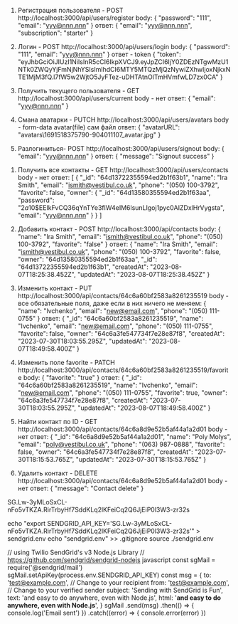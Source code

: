 <!-- USER -->

1. Регистрация пользователя - POST
http://localhost:3000/api/users/register
    body:
        {
        "password": "111",
        "email": "yyy@nnn.nnn"
        }
    ответ:
        {
        "email": "yyy@nnn.nnn",
        "subscription": "starter"
        }

2. Логин - POST
http://localhost:3000/api/users/login
    body:
        {
        "password": "111",
        "email": "yyy@nnn.nnn"
        }
    ответ - token
        {
        "token": "eyJhbGciOiJIUzI1NiIsInR5cCI6IkpXVCJ9.eyJpZCI6IjY0ZDEzNTgwMzU1NTk0ZWQyYjFmNjNhYSIsImlhdCI6MTY5MTQzMjQzNywiZXhwIjoxNjkxNTE1MjM3fQ.l7fW5w2WjtO5JyFTez-uDHTAtnOlTmHVmfwLD7zx0CA"
        }

3. Получить текущего пользователя - GET
http://localhost:3000/api/users/current
    body - нет
    ответ:
        {
        "email": "yyy@nnn.nnn"
        }
4. Смана аватарки - PUTCH
http://localhost:3000/api/users/avatars
    body - form-data
    avatar(file) сам файл
    ответ:
        {
        "avatarURL": "avatars\\1691518375790-904011107_avatar.jpg"
        }

5. Разлогиниться- POST
http://localhost:3000/api/users/signout
    body:
        {
        "email": "yyy@nnn.nnn"
        }
    ответ:
        {
        "message": "Signout success"
        }

<!-- CONTACTS -->
<!-- обязательно вставить токен, получнный при логинизации: Authorization => Bearer Token -->

1. Получить все контакты - GET
http://localhost:3000/api/users/contacts
    body - нет
    ответ:
        [
            {
            "_id": "64d13722355594ed2b1f63b1",
            "name": "Ira Smith",
            "email": "ismith@vestibul.co.uk",
            "phone": "(050) 100-3792",
            "favorite": false,
            "owner": {
                "_id": "64d13580355594ed2b1f63aa",
                "password": "$2a$10$EEIkFvCQ36qYnTYe3flW4eIM6lsunLIgoj1pyc0AIZDxlHrVygsta",
                "email": "yyy@nnn.nnn"
                }
            }
        ]

2. Добавить контакт - POST
http://localhost:3000/api/contacts
    body:
        {
        "name": "Ira Smith",
        "email": "ismith@vestibul.co.uk",
        "phone": "(050) 100-3792",
        "favorite": "false"
        } 
    ответ:
        {
        "name": "Ira Smith",
        "email": "ismith@vestibul.co.uk",
        "phone": "(050) 100-3792",
        "favorite": false,
        "owner": "64d13580355594ed2b1f63aa",
        "_id": "64d13722355594ed2b1f63b1",
        "createdAt": "2023-08-07T18:25:38.452Z",
        "updatedAt": "2023-08-07T18:25:38.452Z"
        }

3. Изменить контакт - PUT
http://localhost:3000/api/contacts/64c6a60bf2583a8261235519
    body - все обязательные поля, даже если в них ничего не меняем:
        {
        "name": "Ivchenko",
        "email": "new@email.com",
        "phone": "(050) 111-0755"
        }
    ответ:
        {
        "_id": "64c6a60bf2583a8261235519",
        "name": "Ivchenko",
        "email": "new@email.com",
        "phone": "(050) 111-0755",
        "favorite": false,
        "owner": "64c6a3fe547734f7e28e87f8",
        "createdAt": "2023-07-30T18:03:55.295Z",
        "updatedAt": "2023-08-07T18:49:58.400Z"
        }

4. Изменить поле favorite - PATCH
http://localhost:3000/api/contacts/64c6a60bf2583a8261235519/favorite
    body:
        {
        "favorite": "true"
        }
    ответ:
        {
        "_id": "64c6a60bf2583a8261235519",
        "name": "Ivchenko",
        "email": "new@email.com",
        "phone": "(050) 111-0755",
        "favorite": true,
        "owner": "64c6a3fe547734f7e28e87f8",
        "createdAt": "2023-07-30T18:03:55.295Z",
        "updatedAt": "2023-08-07T18:49:58.400Z"
        }

5. Найти контакт по ID - GET
http://localhost:3000/api/contacts/64c6a8d9e52b5af44a1a2d01 
    body - нет
    ответ: 
        {
        "_id": "64c6a8d9e52b5af44a1a2d01",
        "name": "Poly Molys",
        "email": "poly@vestibul.co.uk",
        "phone": "(063) 987-0888",
        "favorite": false,
        "owner": "64c6a3fe547734f7e28e87f8",
        "createdAt": "2023-07-30T18:15:53.765Z",
        "updatedAt": "2023-07-30T18:15:53.765Z"
    }

6. Удалить контакт - DELETE
http://localhost:3000/api/contacts/64c6a8d9e52b5af44a1a2d01 
    body - нет
    ответ:
        {
        "message": "Contact delete"
        }


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

echo "export SENDGRID_API_KEY='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'" > sendgrid.env
echo "sendgrid.env" >> .gitignore
source ./sendgrid.env



// using Twilio SendGrid's v3 Node.js Library
// https://github.com/sendgrid/sendgrid-nodejs
javascript
const sgMail = require('@sendgrid/mail')
sgMail.setApiKey(process.env.SENDGRID_API_KEY)
const msg = {
  to: 'test@example.com', // Change to your recipient
  from: 'test@example.com', // Change to your verified sender
  subject: 'Sending with SendGrid is Fun',
  text: 'and easy to do anywhere, even with Node.js',
  html: '<strong>and easy to do anywhere, even with Node.js</strong>',
}
sgMail
  .send(msg)
  .then(() => {
    console.log('Email sent')
  })
  .catch((error) => {
    console.error(error)
  })